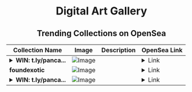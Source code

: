 <div align="center">

# Digital Art Gallery

## Trending Collections on OpenSea

| Collection Name                       | Image                                                                                     | Description                       | OpenSea Link                                                                                          |
|---------------------------------------|-------------------------------------------------------------------------------------------|-----------------------------------|--------------------------------------------------------------------------------------------------------|
| **<details><summary>WIN: t.ly/panca...</summary>WIN: t.ly/pancakeswap.finance</details>** | ![Image](https://i.seadn.io/s/raw/files/0a1c6d231b66f9975e3d0e32de0b6917.png?w=500&auto=format?w=200&auto=format) |  | <details><summary>Link</summary>[WIN: t.ly/pancakeswap.finance](https://opensea.io/collection/win-t-ly-pancakeswap-finance-3720)</details> |
| **foundexotic** | ![Image](https://i.seadn.io/s/raw/files/1ecc1e2a7e001bca9da0372b37ec6d3c.png?w=500&auto=format?w=200&auto=format) |  | <details><summary>Link</summary>[foundexotic](https://opensea.io/collection/foundexotic)</details> |
| **<details><summary>WIN: t.ly/panca...</summary>WIN: t.ly/pancakeswap.finance</details>** | ![Image](https://i.seadn.io/s/raw/files/0a1c6d231b66f9975e3d0e32de0b6917.png?w=500&auto=format?w=200&auto=format) |  | <details><summary>Link</summary>[WIN: t.ly/pancakeswap.finance](https://opensea.io/collection/win-t-ly-pancakeswap-finance-3719)</details> |

</div>